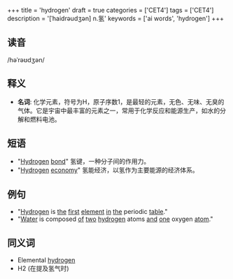 +++
title = 'hydrogen'
draft = true
categories = ['CET4']
tags = ['CET4']
description = '[ˈhaidrəudʒən] n.氢'
keywords = ['ai words', 'hydrogen']
+++

## 读音
/həˈrəʊdʒən/

## 释义
- **名词**: 化学元素，符号为H，原子序数1，是最轻的元素，无色、无味、无臭的气体。它是宇宙中最丰富的元素之一，常用于化学反应和能源生产，如水的分解和燃料电池。

## 短语
- "[Hydrogen](/zh/post/hydrogen/) [bond](/zh/post/bond/)" 氢键，一种分子间的作用力。
- "[Hydrogen](/zh/post/hydrogen/) [economy](/zh/post/economy/)" 氢能经济，以氢作为主要能源的经济体系。

## 例句
- "[Hydrogen](/zh/post/hydrogen/) is [the](/zh/post/the/) [first](/zh/post/first/) [element](/zh/post/element/) [in](/zh/post/in/) [the](/zh/post/the/) periodic [table](/zh/post/table/)."
- "[Water](/zh/post/water/) is composed [of](/zh/post/of/) [two](/zh/post/two/) [hydrogen](/zh/post/hydrogen/) atoms [and](/zh/post/and/) [one](/zh/post/one/) oxygen [atom](/zh/post/atom/)."

## 同义词
- Elemental [hydrogen](/zh/post/hydrogen/)
- H2 (在提及氢气时)

